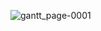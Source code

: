 ![gantt_page-0001](https://github.com/ISPC-TST-ARQUITECTURA-Y-CONECTIVIDAD/tareafinal-grupo-6/assets/109010330/159f21a6-c93e-4176-91c6-179ff7911e28)
